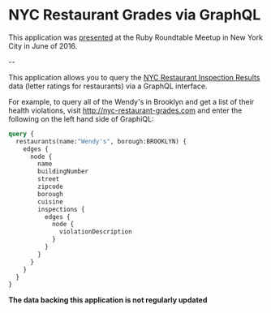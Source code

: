 # NYC Restaurant Grades via GraphQL

This application was
[presented](https://speakerdeck.com/bswinnerton/graphql-for-rubyists) at the
Ruby Roundtable Meetup in New York City in June of 2016.

--

This application allows you to query the [NYC Restaurant Inspection
Results](https://data.cityofnewyork.us/Health/DOHMH-New-York-City-Restaurant-Inspection-Results/xx67-kt59/about)
data (letter ratings for restaurants) via a GraphQL interface.

For example, to query all of the Wendy's in Brooklyn and get a list of their
health violations, visit http://nyc-restaurant-grades.com and enter the
following on the left hand side of GraphiQL:

```graphql
query {
  restaurants(name:"Wendy's", borough:BROOKLYN) {
    edges {
      node {
        name
        buildingNumber
        street
        zipcode
        borough
        cuisine
        inspections {
          edges {
            node {
              violationDescription
            }
          }
        }
      }
    }
  }
}
```

**The data backing this application is not regularly updated**
